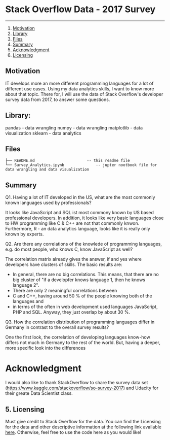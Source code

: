 # Stack Overflow Data - 2017 Survey

--------------------------------------
1. [Motivation](#motivation)
2. [Library](#library)
3. [Files](#files)
4. [Summary](#summary)
5. [Acknowledgment](#acknowledgment)
6. [Licensing](#licensing)

## Motivation <a name="motivation"></a>
IT develops more an more different programming languages for a lot of different use cases. Using my data analytics skills, I want to know more about that topic. There for, I will use the data of Stack Overflow's developer survey data from 2017, to answer some questions.

## Library: <a name="library"></a>

pandas - data wrangling
numpy - data wrangling
matplotlib - data visualization
sklearn - data analytics

## Files <a name="files"></a>

```
├── README.md						-- this readme file
└── Survey_Analytics.ipynb				-- jupter nootbook file for data wrangling and data visualization

```

## Summary <a name="summary"></a>
Q1. Having a lot of IT developed in the US, what are the most commonly known languages used by professionals?

It looks like JavaScript and SQL ist most commony known by US based professional developers. In addition, it looks like very basic languages close to HW programming like C & C++ are not that commonly knwon. Furthermore, R - an data analytics language, looks like it is really only known by experts.

Q2. Are there any correlations of the knowlede of programming languages, e.g. do most people, who knows C, know JavaScript as well?

The correlation matrix already gives the answer, if and yes where developers have clusters of skills. The basic results are:
- In general, there are no big correlations. This means, that there are no big cluster of "if a developfer knows language 1, then he knows language 2".
- There are only 2 meaningful correlations between
- C and C++, having around 50 % of the people knowing both of the languages and
- in terms of the often in web development used languages JavaScript, PHP and SQL. Anyway, they just overlap by about 30 %. 

Q3. How the correlation distribution of programming languages differ in Germany in contrast to the overall survey results?

One the first look, the correlation of developing languages know-how differs not much in Germany to the rest of the world. But, having a deeper, more specific look into the differences

# Acknowledgment <a name="acknowledgment"></a>
I would also like to thank StackOverflow to share the survey data set (https://www.kaggle.com/stackoverflow/so-survey-2017) and Udacity for their greate Data Scientist class.

## 5. Licensing <a name="licensing"></a>
Must give credit to Stack Overflow for the data.  You can find the Licensing for the data and other descriptive information at the following link available [here](https://insights.stackoverflow.com/survey).  Otherwise, feel free to use the code here as you would like! 

